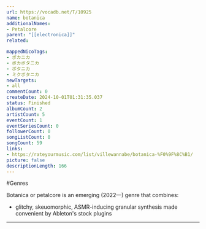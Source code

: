 ```yaml
---
url: https://vocadb.net/T/10925
name: botanica
additionalNames: 
- Petalcore
parent: "[[electronica]]"
related:

mappedNicoTags:
- ボカニカ
- ボカボタニカ
- ボタニカ
- ミクボタニカ
newTargets:
- all
commentCount: 0
createDate: 2024-10-01T01:31:35.037
status: Finished
albumCount: 2
artistCount: 5
eventCount: 1
eventSeriesCount: 0
followerCount: 0
songListCount: 0
songCount: 59
links: 
- https://rateyourmusic.com/list/villewannabe/botanica-%F0%9F%8C%B1/
picture: false
descriptionLength: 166
---
```


#Genres

Botanica or petalcore is an emerging (2022—) genre that combines:
- glitchy, skeuomorphic, ASMR-inducing granular synthesis made convenient by Ableton's stock plugins

---

